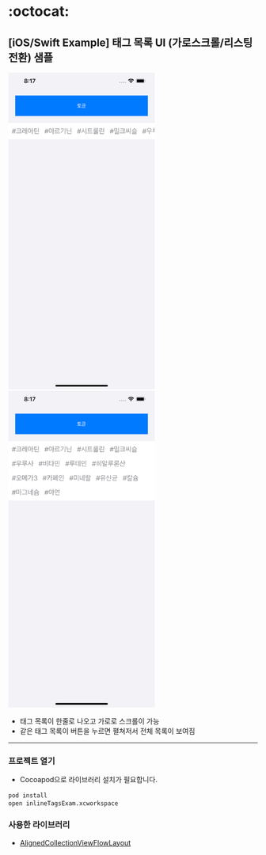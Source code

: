 # :octocat: 

## [iOS/Swift Example] 태그 목록 UI (가로스크롤/리스팅 전환) 샘플

<img src="./screenshot01.png" height="640">
<img src="./screenshot02.png" height="640">

- 태그 목록이 한줄로 나오고 가로로 스크롤이 가능
- 같은 태그 목록이 버튼을 누르면 펼쳐저서 전체 목록이 보여짐

---

### 프로젝트 열기

- Cocoapod으로 라이브러리 설치가 필요합니다.

```
pod install
open inlineTagsExam.xcworkspace
```

### 사용한 라이브러리

- [AlignedCollectionViewFlowLayout](https://github.com/mischa-hildebrand/AlignedCollectionViewFlowLayout)

